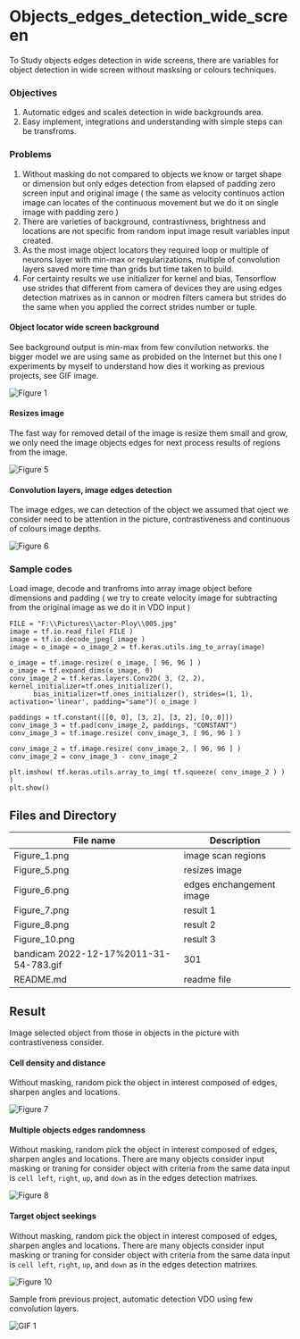 # Objects_edges_detection_wide_screen

To Study objects edges detection in wide screens, there are variables for object detection in wide screen without masksing or colours techniques.

### Objectives ###

1. Automatic edges and scales detection in wide backgrounds area.
2. Easy implement, integrations and understanding with simple steps can be transfroms.

### Problems ###

1. Without masking do not compared to objects we know or target shape or dimension but only edges detection from elapsed of padding zero screen input and original image ( the same as velocity continuos action image can locates of the continuous movement but we do it on single image with padding zero )
2. There are varieties of background, contrastivness, brightness and locations are not specific from random input image result variables input created.
3. As the most image object locators they required loop or multiple of neurons layer with min-max or regularizations, multiple of convolution layers saved more time than grids but time taken to build.
4. For certainty results we use initializer for kernel and bias, Tensorflow use strides that different from camera of devices they are using edges detection matrixes as in cannon or modren filters camera but strides do the same when you applied the correct strides number or tuple.

#### Object locator wide screen background ####

See background output is min-max from few convilution networks. the bigger model we are using same as probided on the Internet but this one I experiments by myself to understand how dies it working as previous projects, see GIF image.

![Figure 1](https://github.com/jkaewprateep/Objects_edges_detection_wide_screen/blob/main/Figure_1.png "Figure 1")

#### Resizes image ####

The fast way for removed detail of the image is resize them small and grow, we only need the image objects edges for next process results of regions from the image.

![Figure 5](https://github.com/jkaewprateep/Objects_edges_detection_wide_screen/blob/main/Figure_5.png "Figure 5")

#### Convolution layers, image edges detection ####

The image edges, we can detection of the object we assumed that oject we consider need to be attention in the picture, contrastiveness and continuous of colours image depths.

![Figure 6](https://github.com/jkaewprateep/Objects_edges_detection_wide_screen/blob/main/Figure_6.png "Figure 6")

### Sample codes ###

Load image, decode and tranfroms into array image object before dimensions and padding ( we try to create velocity image for subtracting from the original image as we do it in VDO input )

```
FILE = "F:\\Pictures\\actor-Ploy\\005.jpg"
image = tf.io.read_file( FILE )
image = tf.io.decode_jpeg( image )
image = o_image = o_image_2 = tf.keras.utils.img_to_array(image)

o_image = tf.image.resize( o_image, [ 96, 96 ] )
o_image = tf.expand_dims(o_image, 0)
conv_image_2 = tf.keras.layers.Conv2D( 3, (2, 2), kernel_initializer=tf.ones_initializer(), 
      bias_initializer=tf.ones_initializer(), strides=(1, 1), activation='linear', padding="same")( o_image )

paddings = tf.constant([[0, 0], [3, 2], [3, 2], [0, 0]])
conv_image_3 = tf.pad(conv_image_2, paddings, "CONSTANT")
conv_image_3 = tf.image.resize( conv_image_3, [ 96, 96 ] )

conv_image_2 = tf.image.resize( conv_image_2, [ 96, 96 ] )
conv_image_2 = conv_image_3 - conv_image_2

plt.imshow( tf.keras.utils.array_to_img( tf.squeeze( conv_image_2 ) ) )
plt.show()
```

## Files and Directory ##

| File name | Description |
| --- | --- |
| Figure_1.png | image scan regions |
| Figure_5.png | resizes image |
| Figure_6.png | edges enchangement image |
| Figure_7.png | result 1 |
| Figure_8.png | result 2 |
| Figure_10.png | result 3 |
| bandicam 2022-12-17%2011-31-54-783.gif | 301 |
| README.md | readme file |

## Result ##

Image selected object from those in objects in the picture with contrastiveness consider.

#### Cell density and distance ####

Without masking, random pick the object in interest composed of edges, sharpen angles and locations.

![Figure 7](https://github.com/jkaewprateep/Objects_edges_detection_wide_screen/blob/main/Figure_7.png "Figure 7")

#### Multiple objects edges randomness ####

Without masking, random pick the object in interest composed of edges, sharpen angles and locations. There are many objects consider input masking or traning for consider object with criteria from the same data input is ```cell left```, ```right```, ```up```, and ```down``` as in the edges detection matrixes.

![Figure 8](https://github.com/jkaewprateep/Objects_edges_detection_wide_screen/blob/main/Figure_8.png "Figure 8")

#### Target object seekings ####

Without masking, random pick the object in interest composed of edges, sharpen angles and locations. There are many objects consider input masking or traning for consider object with criteria from the same data input is ```cell left```, ```right```, ```up```, and ```down``` as in the edges detection matrixes.

![Figure 10](https://github.com/jkaewprateep/Objects_edges_detection_wide_screen/blob/main/Figure_10.png "Figure 10")

Sample from previous project, automatic detection VDO using few convolution layers.

![GIF 1](https://github.com/jkaewprateep/Objects_edges_detection_wide_screen/blob/main/bandicam%202022-12-17%2011-31-54-783.gif "GIF 1")


